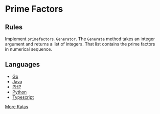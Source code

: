 # Prime Factors

## Rules

Implement `primefactors.Generator`.
The `Generate` method takes an integer argument and returns a list of integers.
That list contains the prime factors in numerical sequence.

## Languages

- [Go](https://github.com/pdt256/kata/tree/master/go/src/PrimeFactors)
- [Java](https://github.com/pdt256/kata/tree/master/java/src/PrimeFactors)
- [PHP](https://github.com/pdt256/kata/tree/master/php/src/PrimeFactors)
- [Python](https://github.com/pdt256/kata/tree/master/python/src/PrimeFactors)
- [Typescript](https://github.com/pdt256/kata/tree/master/typescript/src/PrimeFactors)

[More Katas](https://github.com/pdt256/kata)
